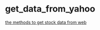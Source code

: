 # get_data_from_yahoo
[the methods to get stock data from web](https://github.com/ranaroussi/yfinance) 
